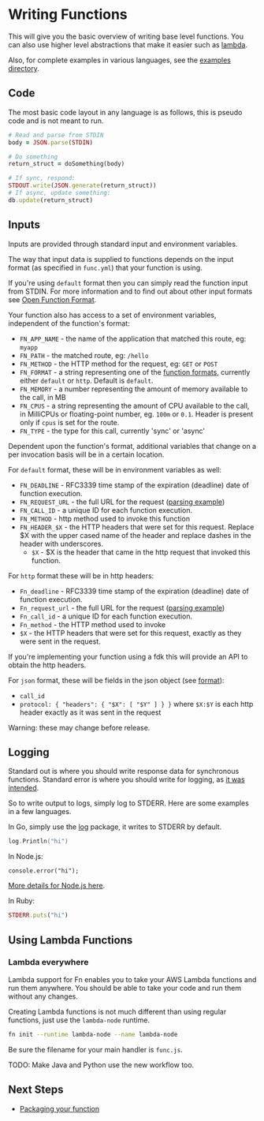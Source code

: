 # Writing Functions

This will give you the basic overview of writing base level functions. You can also use higher level
abstractions that make it easier such as [lambda](lambda/README.md).

Also, for complete examples in various languages, see the [examples directory](/examples).

## Code

The most basic code layout in any language is as follows, this is pseudo code and is not meant to run.

```ruby
# Read and parse from STDIN
body = JSON.parse(STDIN)

# Do something
return_struct = doSomething(body)

# If sync, respond:
STDOUT.write(JSON.generate(return_struct))
# If async, update something:
db.update(return_struct)
```

## Inputs

Inputs are provided through standard input and environment variables.  

The way that input data is supplied to functions depends on the input format (as specified in `func.yml`) that your function is using. 

If you're using `default` format then you can simply read the function input from STDIN. For more information and to find out about other input formats see [Open Function Format](function-format.md).

Your function also has access to a set of environment variables, independent of
the function's format:

* `FN_APP_NAME` - the name of the application that matched this route, eg: `myapp`
* `FN_PATH` - the matched route, eg: `/hello`
* `FN_METHOD` - the HTTP method for the request, eg: `GET` or `POST`
* `FN_FORMAT` - a string representing one of the [function formats](function-format.md), currently either `default` or `http`. Default is `default`.
* `FN_MEMORY` - a number representing the amount of memory available to the call, in MB
* `FN_CPUS` - a string representing the amount of CPU available to the call, in MilliCPUs or floating-point number, eg. `100m` or `0.1`. Header is present only if `cpus` is set for the route.
* `FN_TYPE` - the type for this call, currently 'sync' or 'async'

Dependent upon the function's format, additional variables that change on a
per invocation basis will be in a certain location.

For `default` format, these will be in environment variables as well:

* `FN_DEADLINE` - RFC3339 time stamp of the expiration (deadline) date of function execution.
* `FN_REQUEST_URL` - the full URL for the request ([parsing example](https://github.com/fnproject/fn/tree/master/examples/tutorial/params))
* `FN_CALL_ID` - a unique ID for each function execution.
* `FN_METHOD` - http method used to invoke this function
* `FN_HEADER_$X` - the HTTP headers that were set for this request. Replace $X with the upper cased name of the header and replace dashes in the header with underscores.
  * `$X` - $X is the header that came in the http request that invoked this function.

For `http` format these will be in http headers:

* `Fn_deadline` - RFC3339 time stamp of the expiration (deadline) date of function execution.
* `Fn_request_url` - the full URL for the request ([parsing example](https://github.com/fnproject/fn/tree/master/examples/tutorial/params))
* `Fn_call_id` - a unique ID for each function execution.
* `Fn_method` - the HTTP method used to invoke
* `$X` - the HTTP headers that were set for this request, exactly as they were sent in the request.

If you're implementing your function using a fdk this will provide an API to obtain the http headers.

For `json` format, these will be fields in the json object (see
[format](functions-format.md)):

* `call_id`
* `protocol: { "headers": { "$X": [ "$Y" ] } }` where `$X:$Y` is each http
  header exactly as it was sent in the request

Warning: these may change before release.

## Logging

Standard out is where you should write response data for synchronous functions. Standard error
is where you should write for logging, as [it was intended](http://www.jstorimer.com/blogs/workingwithcode/7766119-when-to-use-stderr-instead-of-stdout).

So to write output to logs, simply log to STDERR. Here are some examples in a few languages.

In Go, simply use the [log](https://golang.org/pkg/log/) package, it writes to STDERR by default.

```go
log.Println("hi")
```

In Node.js:

```node
console.error("hi");
```

[More details for Node.js here](http://stackoverflow.com/a/27576486/105562).

In Ruby:

```ruby
STDERR.puts("hi")
```

## Using Lambda Functions

### Lambda everywhere

Lambda support for Fn enables you to take your AWS Lambda functions and run them
anywhere. You should be able to take your code and run them without any changes.

Creating Lambda functions is not much different than using regular functions, just use
the `lambda-node` runtime.

```sh
fn init --runtime lambda-node --name lambda-node
```

Be sure the filename for your main handler is `func.js`.

TODO: Make Java and Python use the new workflow too.

## Next Steps

* [Packaging your function](packaging.md)
